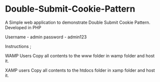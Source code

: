 # Double-Submit-Cookie-Pattern
A Simple web application to demonstrate Double Submit Cookie Pattern. Developed in PHP


Username - admin
password - admin123

Instructions ;

WAMP Users 
 Copy all contents to the www folder in wamp folder and host it.
 
 
 XAMP users
  Copy all contents to the htdocs folder in xamp folder and host it.
